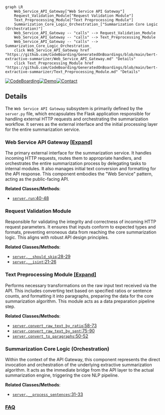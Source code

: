 ```mermaid
graph LR
    Web_Service_API_Gateway["Web Service API Gateway"]
    Request_Validation_Module["Request Validation Module"]
    Text_Preprocessing_Module["Text Preprocessing Module"]
    Summarization_Core_Logic_Orchestration_["Summarization Core Logic (Orchestration)"]
    Web_Service_API_Gateway -- "calls" --> Request_Validation_Module
    Web_Service_API_Gateway -- "calls" --> Text_Preprocessing_Module
    Web_Service_API_Gateway -- "calls" --> Summarization_Core_Logic_Orchestration_
    click Web_Service_API_Gateway href "https://github.com/CodeBoarding/GeneratedOnBoardings/blob/main/bert-extractive-summarizer/Web_Service_API_Gateway.md" "Details"
    click Text_Preprocessing_Module href "https://github.com/CodeBoarding/GeneratedOnBoardings/blob/main/bert-extractive-summarizer/Text_Preprocessing_Module.md" "Details"
```

[![CodeBoarding](https://img.shields.io/badge/Generated%20by-CodeBoarding-9cf?style=flat-square)](https://github.com/CodeBoarding/GeneratedOnBoardings)[![Demo](https://img.shields.io/badge/Try%20our-Demo-blue?style=flat-square)](https://www.codeboarding.org/demo)[![Contact](https://img.shields.io/badge/Contact%20us%20-%20contact@codeboarding.org-lightgrey?style=flat-square)](mailto:contact@codeboarding.org)

## Details

The `Web Service API Gateway` subsystem is primarily defined by the `server.py` file, which encapsulates the Flask application responsible for handling external HTTP requests and orchestrating the summarization workflow. It serves as the external interface and the initial processing layer for the entire summarization service.

### Web Service API Gateway [[Expand]](./Web_Service_API_Gateway.md)
The primary external interface for the summarization service. It handles incoming HTTP requests, routes them to appropriate handlers, and orchestrates the entire summarization process by delegating tasks to internal modules. It also manages initial text conversion and formatting for the API response. This component embodies the "Web Service" pattern, acting as the public-facing API.


**Related Classes/Methods**:

- <a href="https://github.com/dmmiller612/bert-extractive-summarizer/blob/master/server.py#L40-L48" target="_blank" rel="noopener noreferrer">`server.run`:40-48</a>


### Request Validation Module
Responsible for validating the integrity and correctness of incoming HTTP request parameters. It ensures that inputs conform to expected types and formats, preventing erroneous data from reaching the core summarization logic. This aligns with robust API design principles.


**Related Classes/Methods**:

- <a href="https://github.com/dmmiller612/bert-extractive-summarizer/blob/master/server.py#L28-L29" target="_blank" rel="noopener noreferrer">`server.__should_skip`:28-29</a>
- <a href="https://github.com/dmmiller612/bert-extractive-summarizer/blob/master/server.py#L21-L26" target="_blank" rel="noopener noreferrer">`server.__isint`:21-26</a>


### Text Preprocessing Module [[Expand]](./Text_Preprocessing_Module.md)
Performs necessary transformations on the raw input text received via the API. This includes converting text based on specified ratios or sentence counts, and formatting it into paragraphs, preparing the data for the core summarization algorithm. This module acts as a data preparation pipeline step.


**Related Classes/Methods**:

- <a href="https://github.com/dmmiller612/bert-extractive-summarizer/blob/master/server.py#L58-L73" target="_blank" rel="noopener noreferrer">`server.convert_raw_text_by_ratio`:58-73</a>
- <a href="https://github.com/dmmiller612/bert-extractive-summarizer/blob/master/server.py#L75-L90" target="_blank" rel="noopener noreferrer">`server.convert_raw_text_by_sent`:75-90</a>
- <a href="https://github.com/dmmiller612/bert-extractive-summarizer/blob/master/server.py#L50-L52" target="_blank" rel="noopener noreferrer">`server.convert_to_paragraphs`:50-52</a>


### Summarization Core Logic (Orchestration)
Within the context of the API Gateway, this component represents the direct invocation and orchestration of the underlying extractive summarization algorithm. It acts as the immediate bridge from the API layer to the actual summarization engine, triggering the core NLP pipeline.


**Related Classes/Methods**:

- <a href="https://github.com/dmmiller612/bert-extractive-summarizer/blob/master/server.py#L31-L33" target="_blank" rel="noopener noreferrer">`server.__process_sentences`:31-33</a>




### [FAQ](https://github.com/CodeBoarding/GeneratedOnBoardings/tree/main?tab=readme-ov-file#faq)